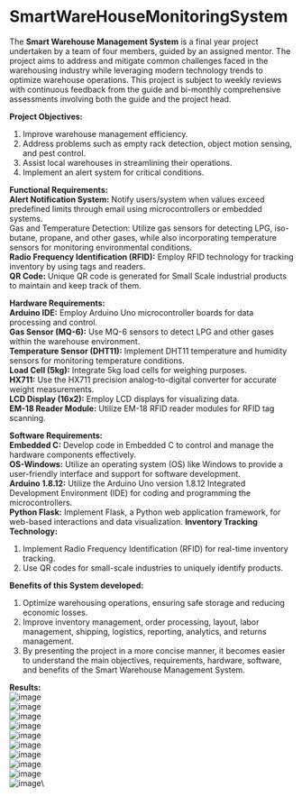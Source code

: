 # SmartWareHouseMonitoringSystem

The **Smart Warehouse Management System** is a final year project undertaken by a team of four members, guided by an assigned mentor. The project aims to address and mitigate common challenges faced in the warehousing industry while leveraging modern technology trends to optimize warehouse operations. This project is subject to weekly reviews with continuous feedback from the guide and bi-monthly comprehensive assessments involving both the guide and the project head.


**Project Objectives:**
1. Improve warehouse management efficiency.
2. Address problems such as empty rack detection, object motion sensing, and pest control.
3. Assist local warehouses in streamlining their operations.
4. Implement an alert system for critical conditions.

**Functional Requirements:**\
**Alert Notification System:** Notify users/system when values exceed predefined limits through email using microcontrollers or embedded systems.\
Gas and Temperature Detection: Utilize gas sensors for detecting LPG, iso-butane, propane, and other gases, while also incorporating temperature sensors for monitoring environmental conditions.\
**Radio Frequency Identification (RFID):** Employ RFID technology for tracking inventory by using tags and readers.\
**QR Code:** Unique QR code is generated for Small Scale industrial products to maintain and keep track of them.


**Hardware Requirements:**\
**Arduino IDE:** Employ Arduino Uno microcontroller boards for data processing and control.\
**Gas Sensor (MQ-6):** Use MQ-6 sensors to detect LPG and other gases within the warehouse environment.\
**Temperature Sensor (DHT11):** Implement DHT11 temperature and humidity sensors for monitoring temperature conditions.\
**Load Cell (5kg):** Integrate 5kg load cells for weighing purposes.\
**HX711:** Use the HX711 precision analog-to-digital converter for accurate weight measurements.\
**LCD Display (16x2):** Employ LCD displays for visualizing data.\
**EM-18 Reader Module:** Utilize EM-18 RFID reader modules for RFID tag scanning.



**Software Requirements:**\
**Embedded C:** Develop code in Embedded C to control and manage the hardware components effectively.\
**OS-Windows:** Utilize an operating system (OS) like Windows to provide a user-friendly interface and support for software development.\
**Arduino 1.8.12:** Utilize the Arduino Uno version 1.8.12 Integrated Development Environment (IDE) for coding and programming the microcontrollers.\
**Python Flask:** Implement Flask, a Python web application framework, for web-based interactions and data visualization.
**Inventory Tracking Technology:**
1. Implement Radio Frequency Identification (RFID) for real-time inventory tracking.
2. Use QR codes for small-scale industries to uniquely identify products.


**Benefits of this System developed:**
1. Optimize warehousing operations, ensuring safe storage and reducing economic losses.
2. Improve inventory management, order processing, layout, labor management, shipping, logistics, reporting, analytics, and returns management.
3. By presenting the project in a more concise manner, it becomes easier to understand the main objectives, requirements, hardware, software, and benefits of the Smart Warehouse Management System.

**Results:**\
![image](https://github.com/DargaNoor/SmartWareHouseMonitoringSystem/assets/90261006/2db00d5d-fd43-4395-ab28-d1dbfc23f2fe)\
![image](https://github.com/DargaNoor/SmartWareHouseMonitoringSystem/assets/90261006/6c309b09-f431-4dfa-8239-c2483e46670a)\
![image](https://github.com/DargaNoor/SmartWareHouseMonitoringSystem/assets/90261006/9335fb84-0df4-44f0-9266-c1db0509ed2a)\
![image](https://github.com/DargaNoor/SmartWareHouseMonitoringSystem/assets/90261006/3bf03edf-492f-4404-bcbf-694c173df33b)\
![image](https://github.com/DargaNoor/SmartWareHouseMonitoringSystem/assets/90261006/312ad8f2-c3f7-42a6-ab0b-2f5e6d7f7728)\
![image](https://github.com/DargaNoor/SmartWareHouseMonitoringSystem/assets/90261006/a55aed53-5c93-4a65-bff1-a2905ced94f2)\
![image](https://github.com/DargaNoor/SmartWareHouseMonitoringSystem/assets/90261006/db8bf20b-b9bd-4f13-a77a-22dbeb521b99)\
![image](https://github.com/DargaNoor/SmartWareHouseMonitoringSystem/assets/90261006/1e834dbb-4f23-442a-920f-05e3604fe8a3)\
![image](https://github.com/DargaNoor/SmartWareHouseMonitoringSystem/assets/90261006/2974e43d-86bd-4643-af0d-096c7f3fcfb4)\
![image](https://github.com/DargaNoor/SmartWareHouseMonitoringSystem/assets/90261006/aa91296a-1465-43ed-a555-e5cb53333471)\

